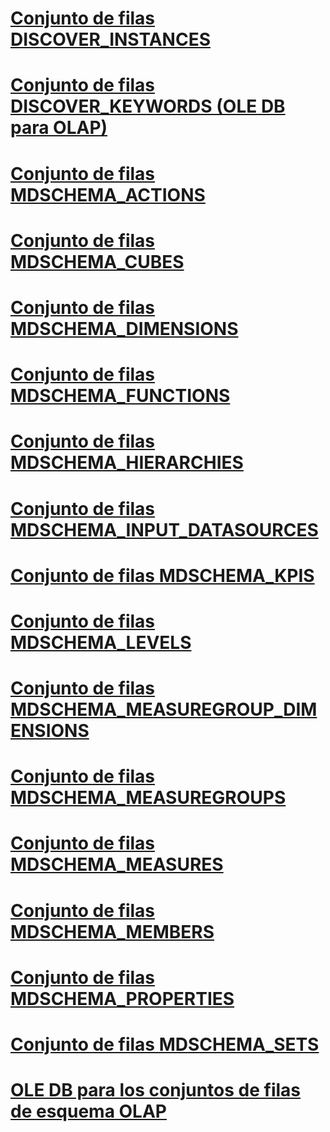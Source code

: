 # [Conjunto de filas DISCOVER_INSTANCES](discover-instances-rowset.md)
# [Conjunto de filas DISCOVER_KEYWORDS (OLE DB para OLAP)](discover-keywords-rowset-ole-db-for-olap.md)
# [Conjunto de filas MDSCHEMA_ACTIONS](mdschema-actions-rowset.md)
# [Conjunto de filas MDSCHEMA_CUBES](mdschema-cubes-rowset.md)
# [Conjunto de filas MDSCHEMA_DIMENSIONS](mdschema-dimensions-rowset.md)
# [Conjunto de filas MDSCHEMA_FUNCTIONS](mdschema-functions-rowset.md)
# [Conjunto de filas MDSCHEMA_HIERARCHIES](mdschema-hierarchies-rowset.md)
# [Conjunto de filas MDSCHEMA_INPUT_DATASOURCES](mdschema-input-datasources-rowset.md)
# [Conjunto de filas MDSCHEMA_KPIS](mdschema-kpis-rowset.md)
# [Conjunto de filas MDSCHEMA_LEVELS](mdschema-levels-rowset.md)
# [Conjunto de filas MDSCHEMA_MEASUREGROUP_DIMENSIONS](mdschema-measuregroup-dimensions-rowset.md)
# [Conjunto de filas MDSCHEMA_MEASUREGROUPS](mdschema-measuregroups-rowset.md)
# [Conjunto de filas MDSCHEMA_MEASURES](mdschema-measures-rowset.md)
# [Conjunto de filas MDSCHEMA_MEMBERS](mdschema-members-rowset.md)
# [Conjunto de filas MDSCHEMA_PROPERTIES](mdschema-properties-rowset.md)
# [Conjunto de filas MDSCHEMA_SETS](mdschema-sets-rowset.md)
# [OLE DB para los conjuntos de filas de esquema OLAP](ole-db-for-olap-schema-rowsets.md)
